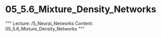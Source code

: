 # 05_5.6_Mixture_Density_Networks

"""
Lecture: /5_Neural_Networks
Content: 05_5.6_Mixture_Density_Networks
"""

